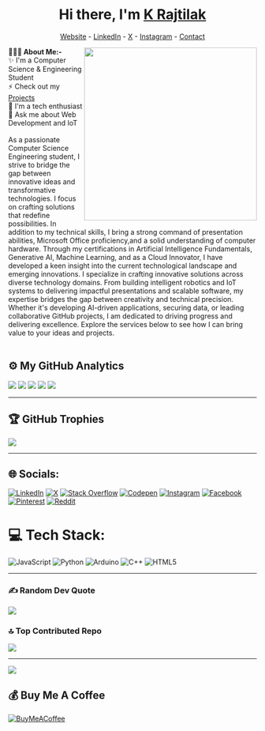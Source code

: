 <h1 align="center"> Hi there, I'm <a href="https://www.linkedin.com/in/krajtilak2020">K Rajtilak</a> </h1>
<!--- Adding Header Elements -->
<p align="center">
  <a href="https://krajtilak.vercel.app/">Website</a> -
  <a href="https://www.linkedin.com/in/krajtilak2020">LinkedIn</a> - 
  <a href="https://x.com/2020rajtilak">X</a> -
  <a href="https://instagram.com/k.raj_tilak2020">Instagram</a> -
  <a href="https://krajtilak.vercel.app/#contact">Contact</a> 
</p>


**👨🏻‍💻 About Me:-**
<img src="https://raw.githubusercontent.com/sanjay-kv/sanjay-kv/main/Assets/illustration.png" min-width="300px" max-width="300px" width="350px" align="right"> 
<br>
✨ I'm a Computer Science & Engineering Student <br>
⚡ Check out my [Projects](https://rajtilak-2020.github.io/portfolio-project-gallery/)<br>
🔭 I'm a tech enthusiast<br>
💬 Ask me about Web Development and IoT<br>
<br>
As a passionate Computer Science Engineering student, I strive to bridge the gap between innovative ideas and transformative technologies. I focus on crafting solutions that redefine possibilities.
In addition to my technical skills, I bring a strong command of presentation abilities, Microsoft Office proficiency,and a solid understanding of computer hardware. Through my certifications in Artificial Intelligence Fundamentals, Generative AI, Machine Learning, and as a Cloud Innovator, I have developed a keen insight into the current technological landscape and emerging innovations.
I specialize in crafting innovative solutions across diverse technology domains. From building intelligent robotics and IoT systems to delivering impactful presentations and scalable software, my expertise bridges the gap between creativity and technical precision. Whether it's developing AI-driven applications, securing data, or leading collaborative GitHub projects, I am dedicated to driving progress and delivering excellence. Explore the services below to see how I can bring value to your ideas and projects.
<br><br>

**⚙️ My GitHub Analytics**
--
<div align="left">
<img src="http://github-profile-summary-cards-ndtwn1pg1.vercel.app/api/cards/profile-details?username=rajtilak-2020&theme=midnight_purple"> 
<img src="http://github-profile-summary-cards-ndtwn1pg1.vercel.app/api/cards/repos-per-language?username=rajtilak-2020&theme=midnight_purple">
<img src="http://github-profile-summary-cards-ndtwn1pg1.vercel.app/api/cards/stats?username=rajtilak-2020&theme=midnight_purple">
<img src="https://github-readme-streak-stats.herokuapp.com/?user=rajtilak-2020&theme=midnight-purple&hide_border=true">
<img src="http://github-profile-summary-cards-ndtwn1pg1.vercel.app/api/cards/productive-time?username=rajtilak-2020&theme=midnight_purple&utcOffset=8">
</div>

----------------------------------------------------------

## 🏆 GitHub Trophies
![](https://github-profile-trophy.vercel.app/?username=rajtilak-2020&theme=radical&no-frame=true&no-bg=false&margin-w=4)

----------------------------------------------------------
## 🌐 Socials:
[![LinkedIn](https://img.shields.io/badge/LinkedIn-%230077B5.svg?logo=linkedin&logoColor=white)](https://linkedin.com/in/krajtilak2020) [![X](https://img.shields.io/badge/X-black.svg?logo=X&logoColor=white)](https://x.com/2020rajtilak) [![Stack Overflow](https://img.shields.io/badge/-Stackoverflow-FE7A16?logo=stack-overflow&logoColor=white)](https://stackoverflow.com/users/26817244) [![Codepen](https://img.shields.io/badge/Codepen-000000?style=for-the-badge&logo=codepen&logoColor=white)](https://codepen.io/K-Rajtilak) [![Instagram](https://img.shields.io/badge/Instagram-%23E4405F.svg?logo=Instagram&logoColor=white)](https://instagram.com/k.raj_tilak2020) [![Facebook](https://img.shields.io/badge/Facebook-%231877F2.svg?logo=Facebook&logoColor=white)](https://www.facebook.com/profile.php?id=100073801447447) [![Pinterest](https://img.shields.io/badge/Pinterest-%23E60023.svg?logo=Pinterest&logoColor=white)](https://pinterest.com/rajtilak1062020) [![Reddit](https://img.shields.io/badge/Reddit-%23FF4500.svg?logo=Reddit&logoColor=white)](https://reddit.com/user/rajtilak2020) 


# 💻 Tech Stack:
![JavaScript](https://img.shields.io/badge/javascript-%23323330.svg?style=for-the-badge&logo=javascript&logoColor=%23F7DF1E) ![Python](https://img.shields.io/badge/python-3670A0?style=for-the-badge&logo=python&logoColor=ffdd54) ![Arduino](https://img.shields.io/badge/-Arduino-00979D?style=for-the-badge&logo=Arduino&logoColor=white) ![C++](https://img.shields.io/badge/c++-%2300599C.svg?style=for-the-badge&logo=c%2B%2B&logoColor=white) ![HTML5](https://img.shields.io/badge/html5-%23E34F26.svg?style=for-the-badge&logo=html5&logoColor=white)

---

### ✍️ Random Dev Quote
![](https://quotes-github-readme.vercel.app/api?type=horizontal&theme=tokyonight)

### 🔝 Top Contributed Repo

![](https://github-contributor-stats.vercel.app/api?username=rajtilak-2020&limit=5&theme=midnight-purple&combine_all_yearly_contributions=true)

---

[![](https://visitcount.itsvg.in/api?id=rajtilak-2020&icon=5&color=6)](https://visitcount.itsvg.in)

  ## 💰 Buy Me A Coffee
  [![BuyMeACoffee](https://img.shields.io/badge/Buy%20Me%20a%20Coffee-ffdd00?style=for-the-badge&logo=buy-me-a-coffee&logoColor=black)](https://buymeacoffee.com/k.raj_tilak2020) 

